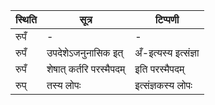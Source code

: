 | स्थिति | सूत्र | टिप्पणी |
| ----- | ------- | ------ |
| रुपँ | - | - |
| रुपँ | उपदेशेऽजनुनासिक इत् | अँ-इत्यस्य इत्संज्ञा |
| रुपँ | शेषात् कर्तरि परस्मैपदम् | इति परस्मैपदम् |
| रुप् | तस्य लोपः | इत्संज्ञकस्य लोपः |
